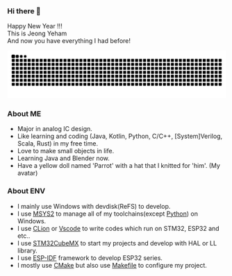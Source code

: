 ### Hi there 👋 
Happy New Year !!! <br>
This is Jeong Yeham <br>
And now you have everything I had before!

<picture>
  <source media="(prefers-color-scheme: dark)" srcset="https://raw.githubusercontent.com/jeongyeham/jeongyeham/output/github-contribution-grid-snake-dark.svg">
  <source media="(prefers-color-scheme: light)" srcset="https://raw.githubusercontent.com/jeongyeham/jeongyeham/output/github-contribution-grid-snake.svg">
  <img alt="github contribution grid snake animation" src="https://raw.githubusercontent.com/jeongyeham/jeongyeham/output/github-contribution-grid-snake.svg">
</picture>

### About ME
* Major in analog IC design.<br>
* Like learning and coding (Java, Kotlin, Python, C/C++, [System]Verilog, Scala, Rust) in my free time.<br>
* Love to make small objects in life.<br>
* Learning Java and Blender now.<br>
* Have a yellow doll named 'Parrot' with a hat that I knitted for 'him'. (My avatar)


### About ENV
* I mainly use Windows with devdisk(ReFS) to develop.
* I use [MSYS2](https://www.msys2.org) to manage all of my toolchains(except [Python](https://www.python.org/)) on Windows.
* I use [CLion](https://www.jetbrains.com/clion) or [Vscode](https://code.visualstudio.com) to write codes which run on STM32, ESP32 and etc..
* I use [STM32CubeMX](https://www.st.com/en/development-tools/stm32cubemx) to start my projects and develop with HAL or LL library.
* I use [ESP-IDF](https://www.espressif.com.cn/zh-hans/products/sdks/esp-idf) framework to develop ESP32 series.
* I mostly use [CMake](https://cmake.org/) but also use [Makefile](https://www.gnu.org/software/make/) to configure my project.
